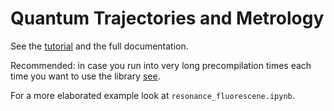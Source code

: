 # Quantum Trajectories and Metrology
See the [tutorial](https://ste1nb0ck.github.io/QuTaM.jl/dev/tutorial.html) 
and the full documentation.

Recommended: in case you run into very long precompilation times each time you want to use the library [see](https://www.youtube.com/watch?v=_3vJSBk0Bls&t=15s).

For a more elaborated example look at `resonance_fluorescene.ipynb`.
